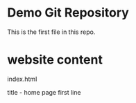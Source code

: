 # Demo Git Repository

This is the first file in this repo.

# website content
index.html

title - home page
first line
